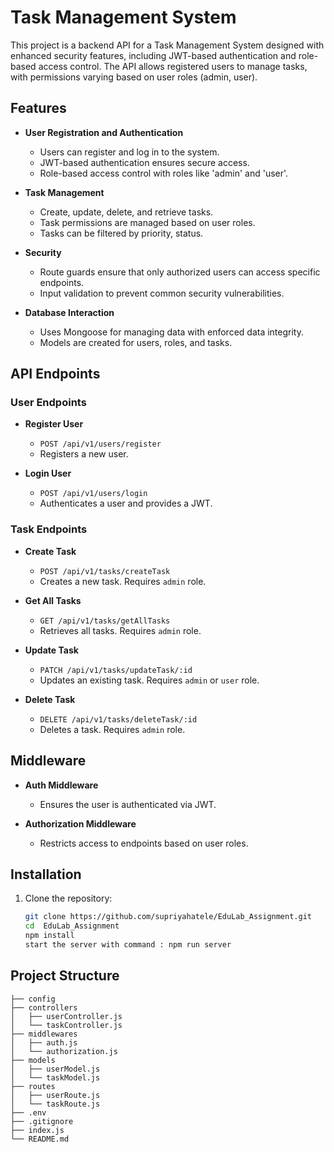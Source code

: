 
# Task Management System 

This project is a backend API for a Task Management System designed with enhanced security features, including JWT-based authentication and role-based access control. The API allows registered users to manage tasks, with permissions varying based on user roles (admin, user).

## Features

- **User Registration and Authentication**
  - Users can register and log in to the system.
  - JWT-based authentication ensures secure access.
  - Role-based access control with roles like 'admin' and 'user'.

- **Task Management**
  - Create, update, delete, and retrieve tasks.
  - Task permissions are managed based on user roles.
  - Tasks can be filtered by priority, status.

- **Security**
  - Route guards ensure that only authorized users can access specific endpoints.
  - Input validation to prevent common security vulnerabilities.
  
- **Database Interaction**
  - Uses Mongoose for managing data with enforced data integrity.
  - Models are created for users, roles, and tasks.


## API Endpoints

### User Endpoints

- **Register User**
  - `POST /api/v1/users/register`
  - Registers a new user.

- **Login User**
  - `POST /api/v1/users/login`
  - Authenticates a user and provides a JWT.

### Task Endpoints

- **Create Task**
  - `POST /api/v1/tasks/createTask`
  - Creates a new task. Requires `admin` role.

- **Get All Tasks**
  - `GET /api/v1/tasks/getAllTasks`
  - Retrieves all tasks. Requires `admin` role.

- **Update Task**
  - `PATCH /api/v1/tasks/updateTask/:id`
  - Updates an existing task. Requires `admin` or `user` role.

- **Delete Task**
  - `DELETE /api/v1/tasks/deleteTask/:id`
  - Deletes a task. Requires `admin` role.

## Middleware

- **Auth Middleware**
  - Ensures the user is authenticated via JWT.

- **Authorization Middleware**
  - Restricts access to endpoints based on user roles.

## Installation

1. Clone the repository:
    ```bash
    git clone https://github.com/supriyahatele/EduLab_Assignment.git
   cd  EduLab_Assignment
   npm install
   start the server with command : npm run server

  ## Project Structure
    ├── config
    ├── controllers
    │   ├── userController.js
    │   └── taskController.js
    ├── middlewares
    │   ├── auth.js
    │   └── authorization.js
    ├── models
    │   ├── userModel.js
    │   └── taskModel.js
    ├── routes
    │   ├── userRoute.js
    │   └── taskRoute.js
    ├── .env
    ├── .gitignore
    ├── index.js
    └── README.md

 

